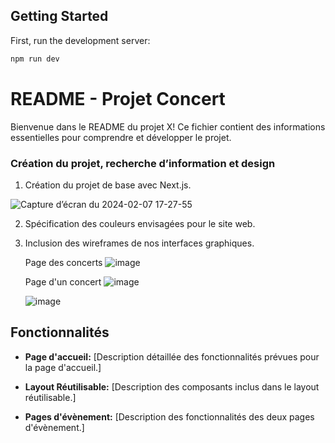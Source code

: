 ## Getting Started

First, run the development server:

```bash
npm run dev
```



# README - Projet Concert

Bienvenue dans le README du projet X! Ce fichier contient des informations essentielles pour comprendre et développer le projet. 

### Création du projet, recherche d’information et design

1. Création du projet de base avec Next.js.

![Capture d’écran du 2024-02-07 17-27-55](https://github.com/lamine-f/concert.remote-ca/assets/133556400/645188ed-5a6e-4499-b71a-39137d2fe7a6)


2. Spécification des couleurs envisagées pour le site web.
3. Inclusion des wireframes de nos interfaces graphiques.

    Page des concerts
   ![image](https://github.com/lamine-f/concert.remote-ca/assets/133556400/bf5a0ab1-fd3d-4a86-be5d-df4a4d0898e1)


    Page d'un concert
     ![image](https://github.com/lamine-f/concert.remote-ca/assets/133556400/e61079bd-807a-4c6a-ad67-6338114f72cc)

      ![image](https://github.com/lamine-f/concert.remote-ca/assets/133556400/59ff057b-c5e5-42dd-9304-f8147e732466)


## Fonctionnalités

- **Page d'accueil:** [Description détaillée des fonctionnalités prévues pour la page d'accueil.]

- **Layout Réutilisable:** [Description des composants inclus dans le layout réutilisable.]

- **Pages d'évènement:** [Description des fonctionnalités des deux pages d'évènement.]

